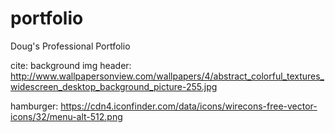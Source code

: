 # portfolio
Doug's Professional Portfolio

cite:
background img header:
http://www.wallpapersonview.com/wallpapers/4/abstract_colorful_textures_widescreen_desktop_background_picture-255.jpg

hamburger:
https://cdn4.iconfinder.com/data/icons/wirecons-free-vector-icons/32/menu-alt-512.png
